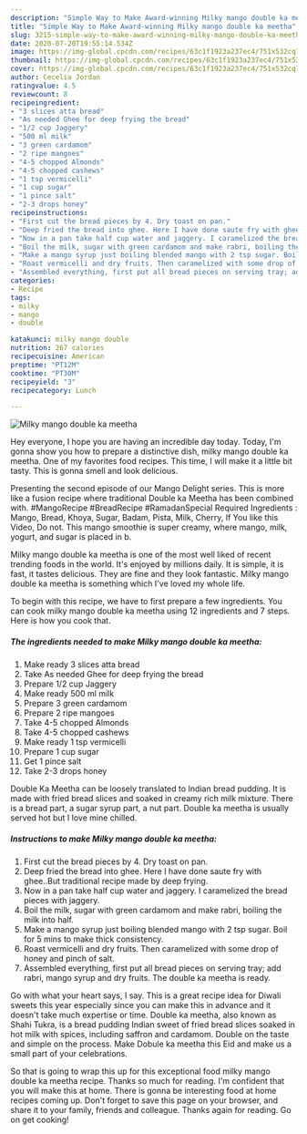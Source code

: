 ```yaml
---
description: "Simple Way to Make Award-winning Milky mango double ka meetha"
title: "Simple Way to Make Award-winning Milky mango double ka meetha"
slug: 3215-simple-way-to-make-award-winning-milky-mango-double-ka-meetha
date: 2020-07-20T19:55:14.534Z
image: https://img-global.cpcdn.com/recipes/63c1f1923a237ec4/751x532cq70/milky-mango-double-ka-meetha-recipe-main-photo.jpg
thumbnail: https://img-global.cpcdn.com/recipes/63c1f1923a237ec4/751x532cq70/milky-mango-double-ka-meetha-recipe-main-photo.jpg
cover: https://img-global.cpcdn.com/recipes/63c1f1923a237ec4/751x532cq70/milky-mango-double-ka-meetha-recipe-main-photo.jpg
author: Cecelia Jordan
ratingvalue: 4.5
reviewcount: 8
recipeingredient:
- "3 slices atta bread"
- "As needed Ghee for deep frying the bread"
- "1/2 cup Jaggery"
- "500 ml milk"
- "3 green cardamom"
- "2 ripe mangoes"
- "4-5 chopped Almonds"
- "4-5 chopped cashews"
- "1 tsp vermicelli"
- "1 cup sugar"
- "1 pince salt"
- "2-3 drops honey"
recipeinstructions:
- "First cut the bread pieces by 4. Dry toast on pan."
- "Deep fried the bread into ghee. Here I have done saute fry with ghee..But traditional recipe made by deep frying."
- "Now in a pan take half cup water and jaggery. I caramelized the bread pieces with jaggery."
- "Boil the milk, sugar with green cardamom and make rabri, boiling the milk into half."
- "Make a mango syrup just boiling blended mango with 2 tsp sugar. Boil for 5 mins to make thick consistency."
- "Roast vermicelli and dry fruits. Then caramelized with some drop of honey and pinch of salt."
- "Assembled everything, first put all bread pieces on serving tray; add rabri, mango syrup and dry fruits. The double ka meetha is ready."
categories:
- Recipe
tags:
- milky
- mango
- double

katakunci: milky mango double 
nutrition: 267 calories
recipecuisine: American
preptime: "PT12M"
cooktime: "PT30M"
recipeyield: "3"
recipecategory: Lunch

---
```



![Milky mango double ka meetha](https://img-global.cpcdn.com/recipes/63c1f1923a237ec4/751x532cq70/milky-mango-double-ka-meetha-recipe-main-photo.jpg)

Hey everyone, I hope you are having an incredible day today. Today, I'm gonna show you how to prepare a distinctive dish, milky mango double ka meetha. One of my favorites food recipes. This time, I will make it a little bit tasty. This is gonna smell and look delicious.

Presenting the second episode of our Mango Delight series. This is more like a fusion recipe where traditional Double ka Meetha has been combined with. #MangoRecipe #BreadRecipe #RamadanSpecial Required Ingredients : Mango, Bread, Khoya, Sugar, Badam, Pista, Milk, Cherry, If You like this Video, Do not. This mango smoothie is super creamy, where mango, milk, yogurt, and sugar is placed in b.

Milky mango double ka meetha is one of the most well liked of recent trending foods in the world. It's enjoyed by millions daily. It is simple, it is fast, it tastes delicious. They are fine and they look fantastic. Milky mango double ka meetha is something which I've loved my whole life.


To begin with this recipe, we have to first prepare a few ingredients. You can cook milky mango double ka meetha using 12 ingredients and 7 steps. Here is how you cook that.

<!--inarticleads1-->

##### The ingredients needed to make Milky mango double ka meetha:

1. Make ready 3 slices atta bread
1. Take As needed Ghee for deep frying the bread
1. Prepare 1/2 cup Jaggery
1. Make ready 500 ml milk
1. Prepare 3 green cardamom
1. Prepare 2 ripe mangoes
1. Take 4-5 chopped Almonds
1. Take 4-5 chopped cashews
1. Make ready 1 tsp vermicelli
1. Prepare 1 cup sugar
1. Get 1 pince salt
1. Take 2-3 drops honey


Double Ka Meetha can be loosely translated to Indian bread pudding. It is made with fried bread slices and soaked in creamy rich milk mixture. There is a bread part, a sugar syrup part, a nut part. Double ka meetha is usually served hot but I love mine chilled. 

<!--inarticleads2-->

##### Instructions to make Milky mango double ka meetha:

1. First cut the bread pieces by 4. Dry toast on pan.
1. Deep fried the bread into ghee. Here I have done saute fry with ghee..But traditional recipe made by deep frying.
1. Now in a pan take half cup water and jaggery. I caramelized the bread pieces with jaggery.
1. Boil the milk, sugar with green cardamom and make rabri, boiling the milk into half.
1. Make a mango syrup just boiling blended mango with 2 tsp sugar. Boil for 5 mins to make thick consistency.
1. Roast vermicelli and dry fruits. Then caramelized with some drop of honey and pinch of salt.
1. Assembled everything, first put all bread pieces on serving tray; add rabri, mango syrup and dry fruits. The double ka meetha is ready.


Go with what your heart says, I say. This is a great recipe idea for Diwali sweets this year especially since you can make this in advance and it doesn&#39;t take much expertise or time. Double ka meetha, also known as Shahi Tukra, is a bread pudding Indian sweet of fried bread slices soaked in hot milk with spices, including saffron and cardamom. Double on the taste and simple on the process. Make Dobule ka meetha this Eid and make us a small part of your celebrations. 

So that is going to wrap this up for this exceptional food milky mango double ka meetha recipe. Thanks so much for reading. I'm confident that you will make this at home. There is gonna be interesting food at home recipes coming up. Don't forget to save this page on your browser, and share it to your family, friends and colleague. Thanks again for reading. Go on get cooking!
